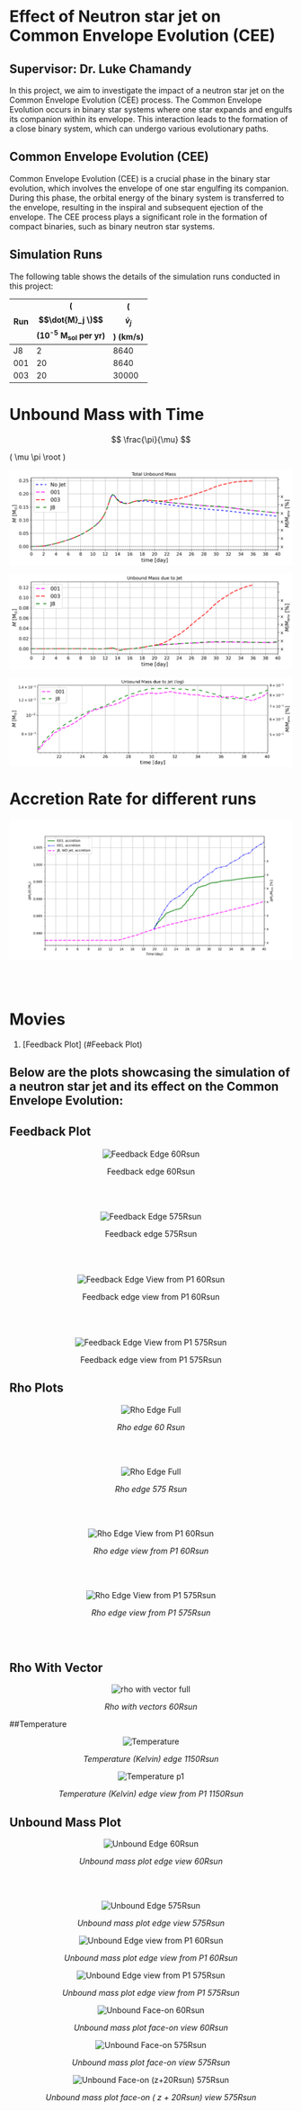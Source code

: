 


# Effect of Neutron star jet on Common Envelope Evolution (CEE)
## Supervisor: Dr. Luke Chamandy

In this project, we aim to investigate the impact of a neutron star jet on the Common Envelope Evolution (CEE) process. The Common Envelope Evolution occurs in binary star systems where one star expands and engulfs its companion within its envelope. This interaction leads to the formation of a close binary system, which can undergo various evolutionary paths.

## Common Envelope Evolution (CEE)

Common Envelope Evolution (CEE) is a crucial phase in the binary star evolution, which involves the envelope of one star engulfing its companion. During this phase, the orbital energy of the binary system is transferred to the envelope, resulting in the inspiral and subsequent ejection of the envelope. The CEE process plays a significant role in the formation of compact binaries, such as binary neutron star systems.

## Simulation Runs

The following table shows the details of the simulation runs conducted in this project:

| Run | \( $$\dot{M}_j \)$$ (10<sup>-5</sup> M<sub>sol</sub> per yr) | \( $$\dot{v}_j$$ \) (km/s) |
| --- | ------------------------------------------------------- | --------------- |
| J8  | 2                                                   | 8640            |
| 001 | 20                                                  | 8640            |
| 003 | 20                                                  | 30000           |



# Unbound Mass with Time
$$
\frac{\pi}{\mu}
$$

\( \mu \pi \root \)

<p align="center">
<img src="/Plots/Total Unbound Mass.png" alt="Total Unbound Mass" align="center">
<p>

<p align="center">
<img src="/Plots/Total Unbound Mass due to jet only.png" alt="Total Unbound Mass jet only" align="center">
<p>

<p align="center">
<img src="/Plots/Unbound Mass due to jet in log (difference).png" alt="Difference in run 001 and J8" align="center">
<p>

# Accretion Rate for different runs
<p align="center">
<img src="/Plots/Accretion rate_2023-08-28 .png" alt="Accretion rate for different runs" align="center">
<p>


<br><br>
# Movies
1. [Feedback Plot] (#Feeback Plot)


## Below are the plots showcasing the simulation of a neutron star jet and its effect on the Common Envelope Evolution:



## Feedback Plot

<p align="center">
<img src="/Plots/Feedback%20Plots/Feedback_edge_60Rsun.gif" alt="Feedback Edge 60Rsun" align="center">
<p>
<p align="center">Feedback edge 60Rsun</p>

<br> <br>

<p align="center">
<img src="/Plots/Feedback%20Plots/Feedback_edge_575Rsun.gif" alt="Feedback Edge 575Rsun" align="center">
<p>
<p align="center">Feedback edge 575Rsun</p>

<br><br>

<p align="center">
<img src="/Plots/Feedback%20Plots/Feedback_edge_P1_60Rsun.gif" alt="Feedback Edge View from P1 60Rsun" align="center">
<p>
<p align="center">Feedback edge view from P1 60Rsun</p>

<br><br>

<p align="center">
<img src="/Plots/Feedback%20Plots/Feedback_edge_P1_575Rsun.gif" alt="Feedback Edge View from P1 575Rsun" align="center">
<p>
<p align="center">Feedback edge view from P1 575Rsun</p>



## Rho Plots


<p align="center">
  <img src="/Plots/Rho/rho_edge_60Rsun.gif" alt="Rho Edge Full">
</p>
<p align="center"><em>Rho edge 60 Rsun </em></p>

<br><br>

<p align="center">
  <img src="/Plots/Rho/rho_edge_575Rsun.gif" alt="Rho Edge Full">
</p>
<p align="center"><em>Rho edge 575 Rsun</em></p>

<br><br>

<p align="center">
  <img src="/Plots/Rho/rho_edge_P1_60Rsun.gif" alt="Rho Edge View from P1 60Rsun">
</p>
<p align="center"><em>Rho edge view from P1 60Rsun</em></p>

<br><br>

<p align="center">
  <img src="/Plots/Rho/rho_edge_P1_575Rsun.gif" alt="Rho Edge View from P1 575Rsun">
</p>
<p align="center"><em>Rho edge view from P1 575Rsun</em></p>

<br><br>

## Rho With Vector

<p align="center">
  <img src="/Plots/Other_Plots/rho_with_vectors_edge_P1_60Rsun.gif" alt="rho with vector full">
</p>
<p align="center"><em>Rho with vectors 60Rsun </em></p>

##Temperature

<p align="center">
  <img src="/Plots/Other_Plots/temperature_edge_1150.gif" alt="Temperature">
</p>
<p align="center"><em>Temperature (Kelvin) edge 1150Rsun  </em></p>

<p align="center">
  <img src="/Plots/Other_Plots/temperature_edge_p1_575.gif" alt="Temperature p1">
</p>
<p align="center"><em>Temperature (Kelvin) edge view from P1 1150Rsun  </em></p>


## Unbound Mass Plot

<p align="center">
  <img src="/Plots/Unbound/Unbound_mass_Edge_60.gif" alt="Unbound Edge 60Rsun">
</p>
<p align="center"><em>Unbound mass plot edge view 60Rsun </em></p>

<br><br>

<p align="center">
  <img src="/Plots/Unbound/Unbound_mass_Edge_575.gif" alt="Unbound Edge 575Rsun">
</p>
<p align="center"><em>Unbound mass plot edge view 575Rsun </em></p>

<p align="center">
  <img src="/Plots/Unbound/Unbound_mass_Edge_P1_60.gif" alt="Unbound Edge view from P1 60Rsun">
</p>
<p align="center"><em>Unbound mass plot edge view from P1 60Rsun </em></p>

<p align="center">
  <img src="/Plots/Unbound/Unbound_mass_Edge_P1_575.gif" alt="Unbound Edge view from P1 575Rsun">
</p>
<p align="center"><em>Unbound mass plot edge view from P1 575Rsun </em></p>


<p align="center">
  <img src="/Plots/Unbound/Unbound_mass_Face_60.gif" alt="Unbound Face-on 60Rsun">
</p>
<p align="center"><em>Unbound mass plot face-on view 60Rsun </em></p>


<p align="center">
  <img src="/Plots/Unbound/Unbound_mass_Face_575.gif" alt="Unbound Face-on 575Rsun">
</p>
<p align="center"><em>Unbound mass plot face-on view 575Rsun </em></p>


<p align="center">
  <img src="/Plots/Unbound/Unbound_face_z_20Rsun.gif" alt="Unbound Face-on (z+20Rsun) 575Rsun">
</p>
<p align="center"><em>Unbound mass plot face-on ( z + 20Rsun) view 575Rsun </em></p>
